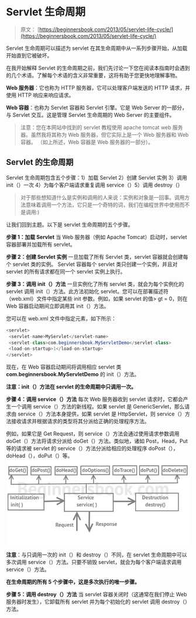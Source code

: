 # Servlet 生命周期

> 原文： [https://beginnersbook.com/2013/05/servlet-life-cycle/](https://beginnersbook.com/2013/05/servlet-life-cycle/)

Servlet 生命周期可以描述为 servlet 在其生命周期中从一系列步骤开始，从加载开始直到它被破坏。

在我开始解释 Servlet 的生命周期之前，我们先讨论一下您在阅读本指南时会遇到的几个术语。了解每个术语的含义非常重要，这将有助于您更快地理解事物。

**Web 服务器**：它也称为 HTTP 服务器，它可以处理客户端发送的 HTTP 请求，并使用 HTTP 响应来响应请求。

**Web 容器**：也称为 Servlet 容器和 Servlet 引擎。它是 Web Server 的一部分，与 Servlet 交互。这是管理 Servlet 生命周期的 Web Server 的主要组件。

> 注意：您在本网站中找到的 servlet 教程使用 apache tomcat web 服务器。虽然我将其称为 Web 服务器，但它实际上是一个 Web 服务器和 Web 容器。 （如上所述，Web 容器是 Web 服务器的一部分）。

## Servlet 的生命周期

Servlet 生命周期包含五个步骤：1）加载 Servlet 2）创建 Servlet 实例 3）调用 init（）一次 4）为每个客户端请求重复调用 service（）5）调用 destroy（）

> 对于那些想知道什么是实例和调用的人来说：实例和对象是一回事。调用方法意味着调用一个方法，它只是一个奇特的词，我们在编程世界中使用而不是调用:)

让我们回到主题。以下是 servlet 生命周期的五个步骤。

**步骤 1：加载 Servlet**
当 Web 服务器（例如 Apache Tomcat）启动时，servlet 容器部署并加载所有 servlet。

**步骤 2：创建 Servlet 实例**
一旦加载了所有 Servlet 类，servlet 容器就会创建每个 servlet 类的实例。 Servlet 容器每个 servlet 类只创建一个实例，并且对 servlet 的所有请求都在同一个 servlet 实例上执行。

**步骤 3：调用 init（）方法**
一旦实例化了所有 servlet 类，就会为每个实例化的 servlet 调用 init（）方法。此方法初始化 servlet。您可以在部署描述符（web.xml）文件中指定某些 init 参数。例如，如果 servlet 的值&gt; gt = 0，则在 Web 容器启动期间立即调用其 init（）方法。

您可以在 web.xml 文件中指定元素，如下所示：

```java
<servlet>
 <servlet-name>MyServlet</servlet-name>
 <servlet-class>com.beginnersbook.MyServletDemo</servlet-class>
 <load-on-startup>1</load-on-startup>
</servlet>

```

现在，在 Web 容器启动期间将调用相应 servlet 类 **com.beginnersbook.MyServletDemo** 的 init（）方法。

**注意：init（）方法在 servlet 的生命周期中只调用一次。**

**步骤 4：调用 service（）方法**
每次 Web 服务器收到 servlet 请求时，它都会产生一个调用 service（）方法的新线程。如果 servlet 是 GenericServlet，那么请求由 service（）方法本身提供，如果 servlet 是 HttpServlet，则 service（）方法接收请求并根据请求的类型将其分派给正确的处理程序方法。

例如，如果它是 Get Request，则 service（）方法会通过使用请求参数调用 doGet（）方法将请求分派给 doGet（）方法。类似地，诸如 Post，Head，Put 等的请求被 servlet 的 service（）方法分派给相应的处理程序 doPost（），doHead（），doPut（）等。
![Servlet Life Cycle](img/99b6d7d7d4ee2cdf7b3dfce261d5405e.jpg)

**注意**：与只调用一次的 init（）和 destroy（）不同，在 servlet 生命周期中可以多次调用 service（）方法。只要不销毁 servlet，就会为每个客户端请求调用 service（）方法。

**在生命周期的所有 5 个步骤中，这是多次执行的唯一步骤。**

**步骤 5：调用 destroy（）方法**
当 servlet 容器关闭时（这通常在我们停止 Web 服务器时发生），它卸载所有 servlet 并为每个初始化的 servlet 调用 destroy（）方法。